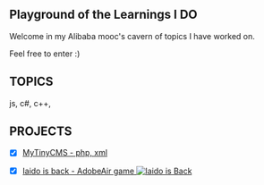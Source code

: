## Playground of the Learnings I DO

Welcome in my Alibaba mooc's cavern of topics I have worked on.

Feel free to enter :)

## TOPICS

js, c#, c++,

## PROJECTS

- [x] [MyTinyCMS - php, xml ](https://github.com/terraform144/myTinyCMS)
- [x] [Iaido is back - AdobeAir game ](https://github.com/terraform144/Iaido-is-back)
[![Iaido is Back](https://img.youtube.com/vi/iT9gNbEX7rs/0.jpg)](https://www.youtube.com/watch?v=iT9gNbEX7rs)

